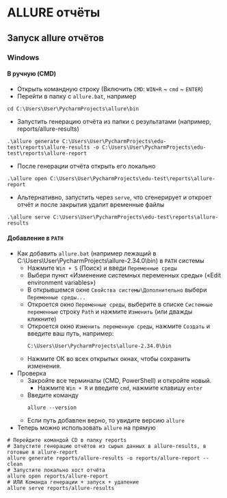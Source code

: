 # ALLURE отчёты

## Запуск allure отчётов
### Windows
#### В ручную (CMD)
* Открыть командную строку (Включить `CMD`: `WIN+R` ~ `cmd` ~ `ENTER`)
* Перейти в папку с `allure.bat`, например
```shell
cd C:\Users\User\PycharmProjects\allure\bin
```
* Запустить генерацию отчёта из папки с результатами (например, reports/allure-results)
```shell
.\allure generate C:\Users\User\PycharmProjects\edu-test\reports\allure-results -o C:\Users\User\PycharmProjects\edu-test\reports\allure-report
```
* После генерации отчёта открыть его локально
```shell
.\allure open C:\Users\User\PycharmProjects\edu-test\reports\allure-report
```
* Альтернативно, запустить через `serve`, что сгенерирует и откроет отчёт и после закрытия удалит временные файлы
```shell
.\allure serve C:\Users\User\PycharmProjects\edu-test\reports\allure-results
```
#### Добавление в `PATH`
* Как добавить `allure.bat` (например лежащий в C:\Users\User\PycharmProjects\allure-2.34.0\bin) в `PATH` системы
  * Нажмите `Win + S` (Поиск) и введи `Переменные среды`
  * Выбери пункт «Изменение системных переменных среды» («Edit environment variables»)
  * В открывшемся окне `Свойства системы\Дополнительно` выбери `Переменные среды...` 
  * Откроется окно `Переменные среды`, выберите в списке `Системные переменные` строку `Path` и нажмите `Изменить` (или дважды кликните)
  * Откроется окно `Изменить переменную среды`, нажмите `Создать` и введите ваш путь, например:
    ```shell
    C:\Users\User\PycharmProjects\allure-2.34.0\bin
    ```
  * Нажмите ОК во всех открытых окнах, чтобы сохранить изменения.
* Проверка
  * Закройте все терминалы (CMD, PowerShell) и откройте новый.
    * Нажмите `Win + R` и введите `cmd`, нажмите клавишу `enter`
  * Введите команду
    ```shell
    allure --version
    ```
  * Если путь добавлен верно, то увидите версию `allure`  
* Теперь можно использовать `allure` на прямую
```shell
# Перейдите командой CD в папку reports
# Запустите генерацию отчётов из сырых данных в allure-results, в готовые в allure-report
allure generate reports/allure-results -o reports/allure-report --clean
# Запустите локально хост отчёта
allure open reports/allure-report
# ИЛИ Команда генерации + запуск + удаление
allure serve reports/allure-results
```